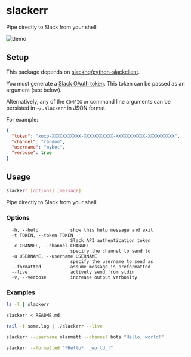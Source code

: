 # slackerr
Pipe directly to Slack from your shell

![demo](http://i.imgur.com/HBFTRcA.gif)

## Setup
This package depends on [slackhq/python-slackclient](https://github.com/slackhq/python-slackclient).

You must generate a [Slack OAuth token](https://api.slack.com/docs/oauth-test-tokens). This token can be passed as an argument (see below).

Alternatively, any of the `CONFIG` or command line arguments can be persisted in `~/.slackerr` in JSON format.

For example:

```json
{
  "token": "xoxp-XXXXXXXXXXX-XXXXXXXXXXX-XXXXXXXXXXX-XXXXXXXXXX",
  "channel": "random",
  "username": "mybot",
  "verbose": true
}
```

## Usage

```sh
slackerr [options] [message]
```

Pipe directly to Slack from your shell

### Options
```
  -h, --help            show this help message and exit
  -t TOKEN, --token TOKEN
                        Slack API authentication token
  -c CHANNEL, --channel CHANNEL
                        specify the channel to send to
  -u USERNAME, --username USERNAME
                        specify the username to send as
  --formatted           assume message is preformatted
  --live                actively send from stdin
  -v, --verbose         increase output verbosity
```

### Examples

```sh
ls -l | slackerr
```

```sh
slackerr < README.md
```

```sh
tail -f some.log | ./slackerr --live
```

```sh
slackerr --username olanmatt --channel bots "Hello, world!"
```

```sh
slackerr --formatted "*Hello*, _world_!"
```
